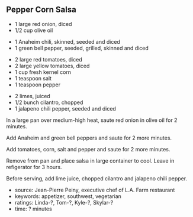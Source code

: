 Pepper Corn Salsa
-----------------

- 1 large red onion, diced
- 1/2 cup olive oil
<!-- -->
- 1 Anaheim chili, skinned, seeded and diced
- 1 green bell pepper, seeded, grilled, skinned and diced
<!-- -->
- 2 large red tomatoes, diced
- 2 large yellow tomatoes, diced
- 1 cup fresh kernel corn
- 1 teaspoon salt
- 1 teaspoon pepper
<!-- -->
- 2 limes, juiced
- 1/2 bunch cilantro, chopped
- 1 jalapeno chili pepper, seeded and diced

In a large pan over medium-high heat, saute red onion in olive oil for
2 minutes.

Add Anaheim and green bell peppers and saute for 2 more minutes.

Add tomatoes, corn, salt and pepper and saute for 2 more minutes.

Remove from pan and place salsa in large container to cool.  Leave in
refigerator for 3 hours.

Before serving, add lime juice, chopped cilantro and jalapeno chili
pepper.

- source: Jean-Pierre Peiny, executive chef of L.A. Farm restaurant
- keywords: appetizer, southwest, vegetarian
- ratings: Linda-?, Tom-?, Kyle-?, Skylar-?
- time: ? minutes
